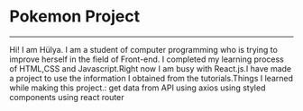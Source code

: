 # Pokemon Project
-----------------------
Hi! I am Hülya. I am a student of computer programming who is trying to improve herself in the field of Front-end. I completed my learning process of HTML,CSS and Javascript.Right now I am busy with React.js.I have made a project to use the information I obtained from the tutorials.Things I learned while making this project.:
get data from API using axios
using styled components
using react router

